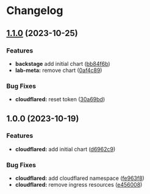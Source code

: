 # Changelog

## [1.1.0](https://github.com/lab-ops/charts/compare/v1.0.0...v1.1.0) (2023-10-25)


### Features

* **backstage** add initial chart ([bb84f6b](https://github.com/lab-ops/charts/commit/bb84f6b1bd9925057d0e01f4f5b6984ee4fe7c33))
* **lab-meta:** remove chart ([0af4c89](https://github.com/lab-ops/charts/commit/0af4c8964101cbeba0666851793978f89048474e))


### Bug Fixes

* **cloudflared:** reset token ([30a69bd](https://github.com/lab-ops/charts/commit/30a69bd4834ce1c13493115295dd2baf9ef32c31))

## 1.0.0 (2023-10-19)


### Features

* **cloudflared:** add initial chart ([d6962c9](https://github.com/lab-ops/charts/commit/d6962c9620496983ff75c223c9cf3b058cc561b3))


### Bug Fixes

* **cloudflared:** add cloudflared namespace ([fe963f8](https://github.com/lab-ops/charts/commit/fe963f86a3a9da9e0ccf2d691633e5d85d9d91c8))
* **cloudflared:** remove ingress resources ([e456008](https://github.com/lab-ops/charts/commit/e45600840c8db2f8470d8a9833eceb1384026332))
